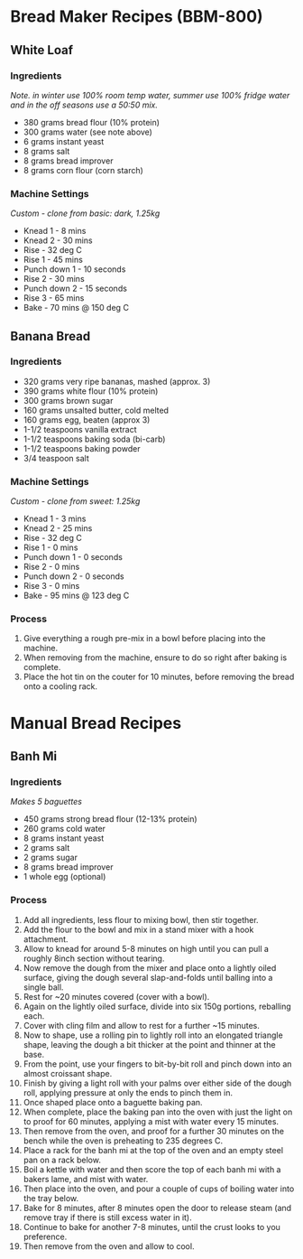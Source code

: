 # Bread Maker Recipes (BBM-800)

## White Loaf

### Ingredients

*Note. in winter use 100% room temp water, summer use 100% fridge water and in the off seasons use a 50:50 mix.*

* 380 grams bread flour (10% protein)
* 300 grams water (see note above)
* 6 grams instant yeast
* 8 grams salt
* 8 grams bread improver
* 8 grams corn flour (corn starch)


### Machine Settings

*Custom - clone from basic: dark, 1.25kg*

* Knead 1 - 8 mins
* Knead 2 - 30 mins
* Rise - 32 deg C
* Rise 1 - 45 mins
* Punch down 1 - 10 seconds
* Rise 2 - 30 mins
* Punch down 2 - 15 seconds
* Rise 3 - 65 mins
* Bake - 70 mins @ 150 deg C


## Banana Bread

### Ingredients

* 320 grams very ripe bananas, mashed (approx. 3)
* 390 grams white flour (10% protein)
* 300 grams brown sugar
* 160 grams unsalted butter, cold melted
* 160 grams egg, beaten (approx 3)
* 1-1/2 teaspoons vanilla extract
* 1-1/2 teaspoons baking soda (bi-carb)
* 1-1/2 teaspoons baking powder
* 3/4 teaspoon salt


### Machine Settings

*Custom - clone from sweet: 1.25kg*

* Knead 1 - 3 mins
* Knead 2 - 25 mins
* Rise - 32 deg C
* Rise 1 - 0 mins
* Punch down 1 - 0 seconds
* Rise 2 - 0 mins
* Punch down 2 - 0 seconds
* Rise 3 - 0 mins
* Bake - 95 mins @ 123 deg C


### Process

1. Give everything a rough pre-mix in a bowl before placing into the machine.
1. When removing from the machine, ensure to do so right after baking is complete.
1. Place the hot tin on the couter for 10 minutes, before removing the bread onto a cooling rack.



# Manual Bread Recipes

## Banh Mi

### Ingredients

*Makes 5 baguettes*

* 450 grams strong bread flour (12-13% protein)
* 260 grams cold water
* 8 grams instant yeast
* 2 grams salt
* 2 grams sugar
* 8 grams bread improver
* 1 whole egg (optional)

### Process

1. Add all ingredients, less flour to mixing bowl, then stir together.
1. Add the flour to the bowl and mix in a stand mixer with a hook attachment.
1. Allow to knead for around 5-8 minutes on high until you can pull a roughly 8inch section without tearing.
1. Now remove the dough from the mixer and place onto a lightly oiled surface, giving the dough several slap-and-folds until balling into a single ball.
1. Rest for ~20 minutes covered (cover with a bowl).
1. Again on the lightly oiled surface, divide into six 150g portions, reballing each.
1. Cover with cling film and allow to rest for a further ~15 minutes.
1. Now to shape, use a rolling pin to lightly roll into an elongated triangle shape, leaving the dough a bit thicker at the point and thinner at the base.
1. From the point, use your fingers to bit-by-bit roll and pinch down into an almost croissant shape.
1. Finish by giving a light roll with your palms over either side of the dough roll, applying pressure at only the ends to pinch them in.
1. Once shaped place onto a baguette baking pan.
1. When complete, place the baking pan into the oven with just the light on to proof for 60 minutes, applying a mist with water every 15 minutes.
1. Then remove from the oven, and proof for a further 30 minutes on the bench while the oven is preheating to 235 degrees C.
1. Place a rack for the banh mi at the top of the oven and an empty steel pan on a rack below.
1. Boil a kettle with water and then score the top of each banh mi with a bakers lame, and mist with water.
1. Then place into the oven, and pour a couple of cups of boiling water into the tray below.
1. Bake for 8 minutes, after 8 minutes open the door to release steam (and remove tray if there is still excess water in it).
1. Continue to bake for another 7-8 minutes, until the crust looks to you preference.
1. Then remove from the oven and allow to cool.
